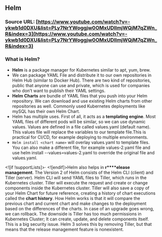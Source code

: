 ## Helm

### Source URL: [https://www.youtube.com/watch?v=-ykwb1d0DXU&list=PLy7NrYWoggjw0OMxUDIImjWQjM7qZWn_R&index=3](https://www.youtube.com/watch?v=-ykwb1d0DXU&list=PLy7NrYWoggjw0OMxUDIImjWQjM7qZWn_R&index=3)

### What is Helm?
- **Helm** is a package manager for Kubernetes similar to  apt, yum, brew.
- We can package YAML File and distribute it to our own repositories in Helm Hub (similar to Docker Hub). There are two kind of repositories, public that anyone can use and private, which is used for companies who don’t want to publish their YAML settings.
- **Helm** **Charts** are bundle of YAML files that you push into your Helm repository. We can download and use existing Helm charts from other repositories as well. Commonly used Kubernetes deployments like mySQL has their own  Helm Chart.
- Helm has multiple uses. First of all, it acts as a **templating engine**. Most YAML files of different pods will be similar, so we can use dynamic values.  Values are defined in a file called values.yaml (default name). This values file will replace the variables to our template file.This is practical for CI/CD, for example deploying  to multiple environments.
- `Helm install <chart name>` will overlay values.yaml to template files. You can also make a different file, for example values-2.yaml file and use helm install --values=values-2.yaml <chart name> to override the original file and values.yaml.

<![if !supportLists]>· <![endif]>Helm also helps in **r****elease management**. The Version 2 of Helm consists of the Helm CLI (client) and Tiller (server). Helm CLI will send YAML files to Tiller, which runs in the Kubernetes cluster. Tiller will execute the request and create or change components inside the Kubernetes cluster.  Tiller will also save a copy of your Helm Chart for future reference, creating a history of chart executions called the **chart history**. How Helm works is that it will compare the previous chart and current chart and make changes to the deployment based on the differences of the charts.  In case of an upgrade  goes wrong, we can rollback. The downside is Tiller has too much permissions in Kubernetes Cluster; It can create, update, and delete components itself. This is a big security issue.  Helm 3 solves this by removing Tiller, but that means that the release management feature is nonexistent.
<!--stackedit_data:
eyJoaXN0b3J5IjpbLTEzMTAyMDQzOTRdfQ==
-->